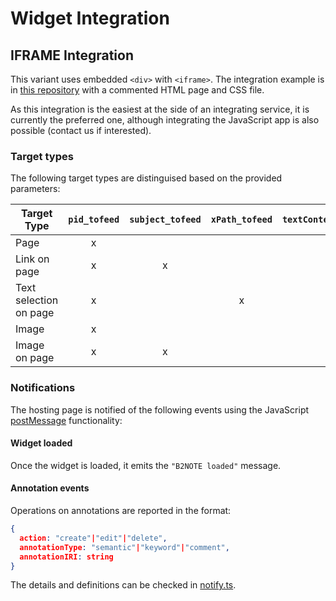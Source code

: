 # Widget Integration

## IFRAME Integration

This variant uses embedded `<div>` with `<iframe>`. The integration example is in [this repository](https://github.com/e-sdf/B2NOTE-Integration-Example) with a commented HTML page and CSS file.

As this integration is the easiest at the side of an integrating service, it is currently the preferred one, although integrating the JavaScript app is also possible (contact us if interested).

### Target types

The following target types are distinguised based on the provided parameters:

| Target Type             | `pid_tofeed` | `subject_tofeed` | `xPath_tofeed` | `textContent_tofeed` | `startOffset_tofeed` | `endOffset_tofeed` | `svgSelector_tofeed` |
| ----------------------  | :----------: | :--------------: | :------------: | :------------------: | :------------------: | :----------------: | :------------------: |
| Page                    |      x       |                  |                |                      |                      |                    |                      |
| Link on page            |      x       |        x         |                |                      |                      |                    |                      |
| Text selection on page  |      x       |                  |       x        |          x           |         x            |         x          |                      |
| Image                   |      x       |                  |                |                      |                      |                    |          x           |
| Image on page           |      x       |        x         |                |                      |                      |                    |          x           |


### Notifications

The hosting page is notified of the following events using the JavaScript [postMessage](https://developer.mozilla.org/en-US/docs/Web/API/Window/postMessage) functionality:

#### Widget loaded

Once the widget is loaded, it emits the `"B2NOTE loaded"` message.

#### Annotation events

Operations on annotations are reported in the format:

```json
{
  action: "create"|"edit"|"delete",
  annotationType: "semantic"|"keyword"|"comment",
  annotationIRI: string
}
```
The details and definitions can be checked in [notify.ts](https://github.com/e-sdf/b2note-client-lib/blob/master/src/client/components/notify.ts).

